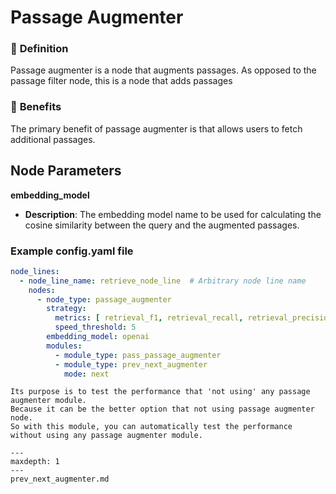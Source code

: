 # Passage Augmenter

### 🔎 **Definition**

Passage augmenter is a node that augments passages.
As opposed to the passage filter node, this is a node that adds passages

### 🤸 **Benefits**

The primary benefit of passage augmenter is that allows users to fetch additional passages.

## **Node Parameters**

**embedding_model**

- **Description**: The embedding model name to be used for calculating the cosine similarity between the query and the
  augmented passages.

### Example config.yaml file

```yaml
node_lines:
  - node_line_name: retrieve_node_line  # Arbitrary node line name
    nodes:
      - node_type: passage_augmenter
        strategy:
          metrics: [ retrieval_f1, retrieval_recall, retrieval_precision ]
          speed_threshold: 5
        embedding_model: openai
        modules:
          - module_type: pass_passage_augmenter
          - module_type: prev_next_augmenter
            mode: next
```

```{admonition} What is pass_passage_augmenter?
Its purpose is to test the performance that 'not using' any passage augmenter module.
Because it can be the better option that not using passage augmenter node.
So with this module, you can automatically test the performance without using any passage augmenter module.
```

```{toctree}
---
maxdepth: 1
---
prev_next_augmenter.md
```
